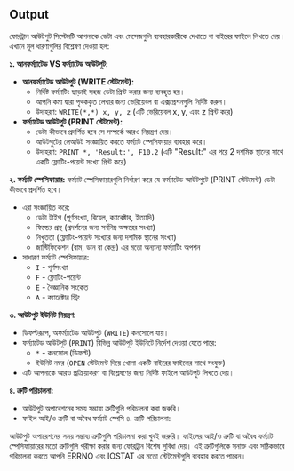 
## Output

ফোরট্রান আউটপুট সিস্টেমটি আপনাকে ডেটা এবং মেসেজগুলি ব্যবহারকারীকে দেখাতে বা বাইরের ফাইলে লিখতে দেয়। এখানে মূল ধারণাগুলির বিশ্লেষণ দেওয়া হল:

**১. আনফর্ম্যাটেড VS ফর্ম্যাটেড আউটপুট:**

- **আনফর্ম্যাটেড আউটপুট (WRITE স্টেটমেন্ট):**
    - নির্দিষ্ট ফর্ম্যাটিং ছাড়াই সহজ ডেটা প্রিন্ট করার জন্য ব্যবহৃত হয়।
    - আপনি কমা দ্বারা পৃথককৃত লেখার জন্য ভেরিয়েবল বা এক্সপ্রেশনগুলি নির্দিষ্ট করুন।
    - উদাহরণ: `WRITE(*,*) x, y, z` (এটি ভেরিয়েবল x, y, এবং z প্রিন্ট করে)
- **ফর্ম্যাটেড আউটপুট (PRINT স্টেটমেন্ট):**
    - ডেটা কীভাবে প্রদর্শিত হবে সে সম্পর্কে আরও নিয়ন্ত্রণ দেয়।
    - আউটপুটের লেআউট সংজ্ঞায়িত করতে ফর্ম্যাট স্পেসিফায়ার ব্যবহার করে।
    - উদাহরণ: `PRINT *, 'Result:', F10.2` (এটি "Result:" এর পরে 2 দশমিক স্থানের সাথে একটি ফ্লোটিং-পয়েন্ট সংখ্যা প্রিন্ট করে)

**২. ফর্ম্যাট স্পেসিফায়ার:**
ফর্ম্যাট স্পেসিফায়ারগুলি নির্ধারণ করে যে ফর্ম্যাটেড আউটপুটে (PRINT স্টেটমেন্ট) ডেটা কীভাবে প্রদর্শিত হবে।
- এরা সংজ্ঞায়িত করে:
    - ডেটা টাইপ (পূর্ণসংখ্যা, রিয়েল, ক্যারেক্টার, ইত্যাদি)
    - ফিল্ডের প্রস্থ (প্রদর্শনের জন্য সর্বনিম্ন অক্ষরের সংখ্যা)
    - নিখুততা (ফ্লোটিং-পয়েন্ট সংখ্যার জন্য দশমিক স্থানের সংখ্যা)
    - জাস্টিফিকেশন (বাম, ডান বা কেন্দ্র) এর মতো অন্যান্য ফর্ম্যাটিং অপশন
- সাধারণ ফর্ম্যাট স্পেসিফায়ার:
    - `I` - পূর্ণসংখ্যা
    - `F` - ফ্লোটিং-পয়েন্ট
    - `E` - বৈজ্ঞানিক সংকেত
    - `A` - ক্যারেক্টার স্ট্রিং

**৩. আউটপুট ইউনিট নিয়ন্ত্রণ:**

- ডিফল্টরূপে, অফর্ম্যাটেড আউটপুট (`WRITE`) কনসোলে যায়।
- ফর্ম্যাটেড আউটপুট (`PRINT`) বিভিন্ন আউটপুট ইউনিটে নির্দেশ দেওয়া যেতে পারে:
    - `*` - কনসোল (ডিফল্ট)
    - ইউনিট নম্বর (`OPEN` স্টেটমেন্ট দিয়ে খোলা একটি বাইরের ফাইলের সাথে সংযুক্ত)
- এটি আপনাকে আরও প্রক্রিয়াকরণ বা বিশ্লেষণের জন্য নির্দিষ্ট ফাইলে আউটপুট লিখতে দেয়।

**৪. ত্রুটি পরিচালনা:**

- আউটপুট অপারেশনের সময় সম্ভাব্য ত্রুটিগুলি পরিচালনা করা জরুরি।
- ফাইল আই/ও ত্রুটি বা অবৈধ ফর্ম্যাট স্পেসি
৪. ত্রুটি পরিচালনা:

আউটপুট অপারেশনের সময় সম্ভাব্য ত্রুটিগুলি পরিচালনা করা খুবই জরুরি। ফাইলের আই/ও ত্রুটি বা অবৈধ ফর্ম্যাট স্পেসিফায়ারের মতো ত্রুটিগুলি পরীক্ষা করার জন্য ফোরট্রান বিশেষ সুবিধা দেয়। এই ত্রুটিগুলিকে সনাক্ত এবং সঠিকভাবে পরিচালনা করতে আপনি ERRNO এবং IOSTAT এর মতো স্টেটমেন্টগুলি ব্যবহার করতে পারেন।